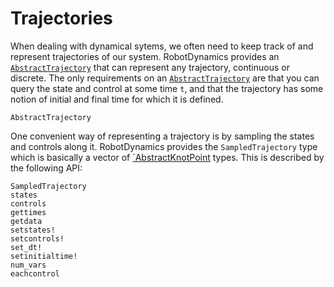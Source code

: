 # Trajectories
When dealing with dynamical sytems, we often need to keep track of and represent 
trajectories of our system. RobotDynamics provides an [`AbstractTrajectory`](@ref)
that can represent any trajectory, continuous or discrete. The only requirements on an 
[`AbstractTrajectory`](@ref) are that you can query the state and control at some time `t`,
and that the trajectory has some notion of initial and final time for which it is defined. 

```@docs
AbstractTrajectory
```

One convenient way of representing a trajectory is by sampling the states and controls 
along it. RobotDynamics provides the `SampledTrajectory` type which is basically a vector 
of [`AbstractKnotPoint](@ref) types. This is described by the following API:

```@docs
SampledTrajectory
states
controls
gettimes
getdata
setstates!
setcontrols!
set_dt!
setinitialtime!
num_vars
eachcontrol
```

